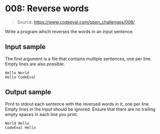 # 008: Reverse words

> Source: https://www.codeeval.com/open_challenges/008/

Write a program which reverses the words in an input sentence.

## Input sample

The first argument is a file that contains multiple sentences, one per line. Empty lines
are also possible.

```
Hello World
Hello CodeEval
```

## Output sample

Print to stdout each sentence with the reversed words in it, one per line. Empty lines in
the input should be ignored. Ensure that there are no trailing empty spaces in each line
you print.

```
World Hello
CodeEval Hello
```
